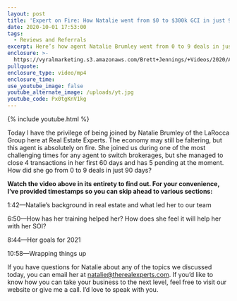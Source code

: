 ```yaml
---
layout: post
title: 'Expert on Fire: How Natalie went from $0 to $300k GCI in just 90 Days'
date: 2020-10-01 17:53:00
tags:
  - Reviews and Referrals
excerpt: Here’s how agent Natalie Brumley went from 0 to 9 deals in just 90 days?
enclosure: >-
  https://vyralmarketing.s3.amazonaws.com/Brett+Jennings/+Videos/2020/Agent+On+Fire-+How+to+Go+From+0-4+Deals+in+60+Days.mp4
pullquote:
enclosure_type: video/mp4
enclosure_time:
use_youtube_image: false
youtube_alternate_image: /uploads/yt.jpg
youtube_code: Px0tgKnV1kg
---
```

{% include youtube.html %}

Today I have the privilege of being joined by Natalie Brumley of the LaRocca Group here at Real Estate Experts. The economy may still be faltering, but this agent is absolutely on fire. She joined us during one of the most challenging times for any agent to switch brokerages, but she managed to close 4 transactions in her first 60 days and has 5 pending at the moment. How did she go from 0 to 9 deals in just 90 days?

**Watch the video above in its entirety to find out. For your convenience, I’ve provided timestamps so you can skip ahead to various sections:&nbsp;**

1:42—Natalie’s background in real estate and what led her to our team&nbsp;

6:50—How has her training helped her? How does she feel it will help her with her SOI?

8:44—Her goals for 2021

10:58—Wrapping things up&nbsp;

If you have questions for Natalie about any of the topics we discussed today, you can email her at [natalie@therealexperts.com](mailto:natalie@therealestateexperts.com). If you’d like to know how you can take your business to the next level, feel free to visit our website or give me a call. I’d love to speak with you.
